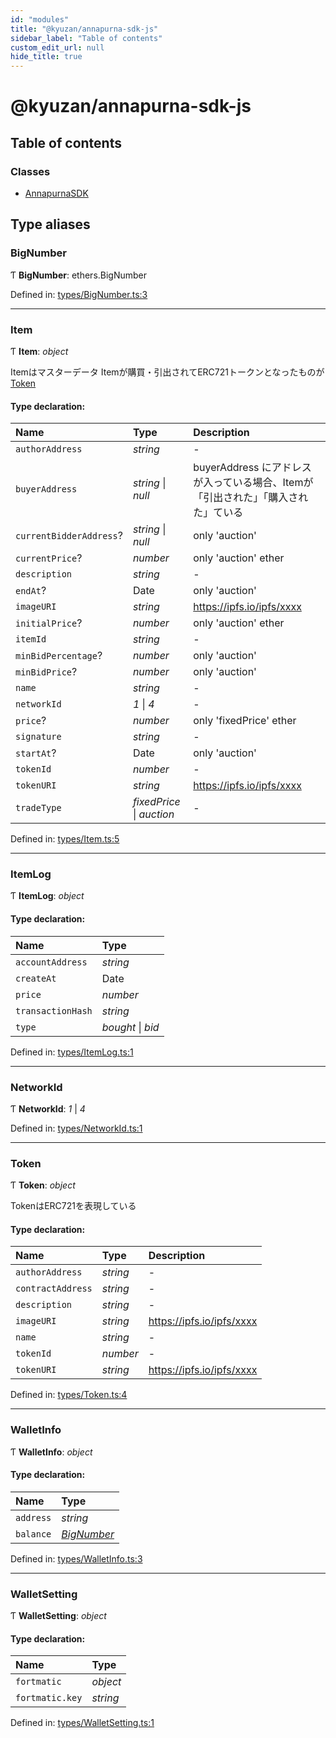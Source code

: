 ```yaml
---
id: "modules"
title: "@kyuzan/annapurna-sdk-js"
sidebar_label: "Table of contents"
custom_edit_url: null
hide_title: true
---
```


# @kyuzan/annapurna-sdk-js

## Table of contents

### Classes

- [AnnapurnaSDK](classes/annapurnasdk.md)

## Type aliases

### BigNumber

Ƭ **BigNumber**: ethers.BigNumber

Defined in: [types/BigNumber.ts:3](https://github.com/KyuzanInc/annapurna-sdk-js/blob/0b615ca/src/types/BigNumber.ts#L3)

___

### Item

Ƭ **Item**: *object*

Itemはマスターデータ
Itemが購買・引出されてERC721トークンとなったものが[Token](modules.md#token)

#### Type declaration:

Name | Type | Description |
:------ | :------ | :------ |
`authorAddress` | *string* | - |
`buyerAddress` | *string* \| *null* | buyerAddress にアドレスが入っている場合、Itemが「引出された」「購入された」ている   |
`currentBidderAddress`? | *string* \| *null* | only 'auction'   |
`currentPrice`? | *number* | only 'auction' ether   |
`description` | *string* | - |
`endAt`? | Date | only 'auction'   |
`imageURI` | *string* | https://ipfs.io/ipfs/xxxx   |
`initialPrice`? | *number* | only 'auction' ether   |
`itemId` | *string* | - |
`minBidPercentage`? | *number* | only 'auction'   |
`minBidPrice`? | *number* | only 'auction'   |
`name` | *string* | - |
`networkId` | *1* \| *4* | - |
`price`? | *number* | only 'fixedPrice'  ether   |
`signature` | *string* | - |
`startAt`? | Date | only 'auction'   |
`tokenId` | *number* | - |
`tokenURI` | *string* | https://ipfs.io/ipfs/xxxx   |
`tradeType` | *fixedPrice* \| *auction* | - |

Defined in: [types/Item.ts:5](https://github.com/KyuzanInc/annapurna-sdk-js/blob/0b615ca/src/types/Item.ts#L5)

___

### ItemLog

Ƭ **ItemLog**: *object*

#### Type declaration:

Name | Type |
:------ | :------ |
`accountAddress` | *string* |
`createAt` | Date |
`price` | *number* |
`transactionHash` | *string* |
`type` | *bought* \| *bid* |

Defined in: [types/ItemLog.ts:1](https://github.com/KyuzanInc/annapurna-sdk-js/blob/0b615ca/src/types/ItemLog.ts#L1)

___

### NetworkId

Ƭ **NetworkId**: *1* \| *4*

Defined in: [types/NetworkId.ts:1](https://github.com/KyuzanInc/annapurna-sdk-js/blob/0b615ca/src/types/NetworkId.ts#L1)

___

### Token

Ƭ **Token**: *object*

TokenはERC721を表現している

#### Type declaration:

Name | Type | Description |
:------ | :------ | :------ |
`authorAddress` | *string* | - |
`contractAddress` | *string* | - |
`description` | *string* | - |
`imageURI` | *string* | https://ipfs.io/ipfs/xxxx   |
`name` | *string* | - |
`tokenId` | *number* | - |
`tokenURI` | *string* | https://ipfs.io/ipfs/xxxx   |

Defined in: [types/Token.ts:4](https://github.com/KyuzanInc/annapurna-sdk-js/blob/0b615ca/src/types/Token.ts#L4)

___

### WalletInfo

Ƭ **WalletInfo**: *object*

#### Type declaration:

Name | Type |
:------ | :------ |
`address` | *string* |
`balance` | [*BigNumber*](modules.md#bignumber) |

Defined in: [types/WalletInfo.ts:3](https://github.com/KyuzanInc/annapurna-sdk-js/blob/0b615ca/src/types/WalletInfo.ts#L3)

___

### WalletSetting

Ƭ **WalletSetting**: *object*

#### Type declaration:

Name | Type |
:------ | :------ |
`fortmatic` | *object* |
`fortmatic.key` | *string* |

Defined in: [types/WalletSetting.ts:1](https://github.com/KyuzanInc/annapurna-sdk-js/blob/0b615ca/src/types/WalletSetting.ts#L1)
